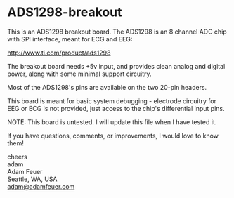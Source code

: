 ADS1298-breakout
================

This is an ADS1298 breakout board. The ADS1298 is an 8 channel ADC chip with SPI interface, meant for ECG and EEG:

http://www.ti.com/product/ads1298

The breakout board needs +5v input, and provides clean analog and digital power, along with some minimal support circuitry.

Most of the ADS1298's pins are available on the two 20-pin headers.
 
This board is meant for basic system debugging - electrode circuitry for EEG or ECG is not provided, just access to
the chip's differential input pins.

NOTE: This board is untested. I will update this file when I have tested it.

If you have questions, comments, or improvements, I would love to know them!

cheers<br>
adam<br>
Adam Feuer<br>
Seattle, WA, USA<br>
adam@adamfeuer.com<br>


